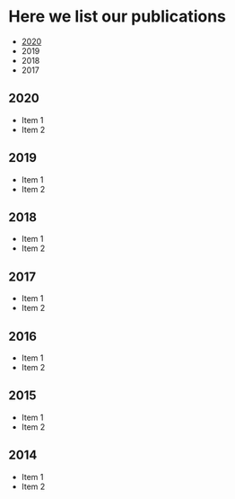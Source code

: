 # Here we list our publications

* [2020](publication/2020.md)
* 2019
* 2018
* 2017


## 2020
* Item 1
* Item 2

## 2019
* Item 1
* Item 2

## 2018
* Item 1
* Item 2

## 2017
* Item 1
* Item 2

## 2016
* Item 1
* Item 2

## 2015
* Item 1
* Item 2


## 2014
* Item 1
* Item 2
